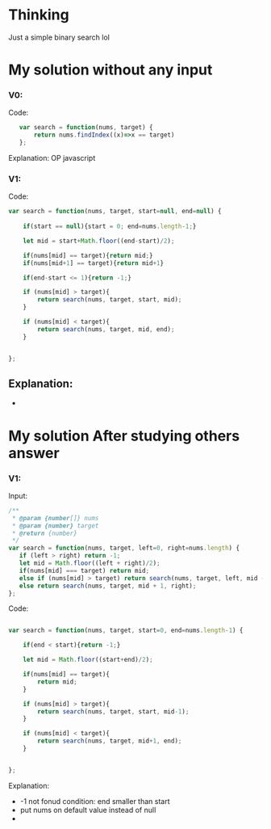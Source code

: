 # Thinking

Just a simple binary search lol

# My solution without any input


### V0:
Code:
```js
   var search = function(nums, target) {
       return nums.findIndex((x)=>x == target)
   };
```
Explanation:
OP javascript

### V1:
Code:
```js
var search = function(nums, target, start=null, end=null) {
    
    if(start == null){start = 0; end=nums.length-1;}

    let mid = start+Math.floor((end-start)/2);

    if(nums[mid] == target){return mid;}
    if(nums[mid+1] == target){return mid+1}

    if(end-start <= 1){return -1;}

    if (nums[mid] > target){
        return search(nums, target, start, mid);
    }

    if (nums[mid] < target){
        return search(nums, target, mid, end);
    }


};
```
Explanation:
- 
- 

# My solution After studying others answer

### V1: 
Input:
```js
/**
 * @param {number[]} nums
 * @param {number} target
 * @return {number}
 */
var search = function(nums, target, left=0, right=nums.length) {
   if (left > right) return -1;
   let mid = Math.floor((left + right)/2);
   if(nums[mid] === target) return mid;
   else if (nums[mid] > target) return search(nums, target, left, mid - 1);
   else return search(nums, target, mid + 1, right);  
};
```
Code:
```js

var search = function(nums, target, start=0, end=nums.length-1) {

    if(end < start){return -1;}

    let mid = Math.floor((start+end)/2);

    if(nums[mid] == target){
	    return mid;
	}

    if (nums[mid] > target){
        return search(nums, target, start, mid-1);
    }

    if (nums[mid] < target){
        return search(nums, target, mid+1, end);
    }


};
```
Explanation:
- -1 not fonud condition: end smaller than start
- put nums on default value instead of null
- 
